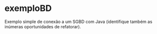 # exemploBD
Exemplo simple de conexão a um SGBD com Java (identifique também as inúmeras oportunidades de refatorar).
